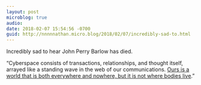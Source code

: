 ```yaml
---
layout: post
microblog: true
audio: 
date: 2018-02-07 15:54:56 -0700
guid: http://nnnnnathan.micro.blog/2018/02/07/incredibly-sad-to.html
---
```

Incredibly sad to hear John Perry Barlow has died.

“Cyberspace consists of transactions, relationships, and thought itself, arrayed like a standing wave in the web of our communications. [Ours is a world that is both everywhere and nowhere, but it is not where bodies live](https://www.eff.org/cyberspace-independence).”

